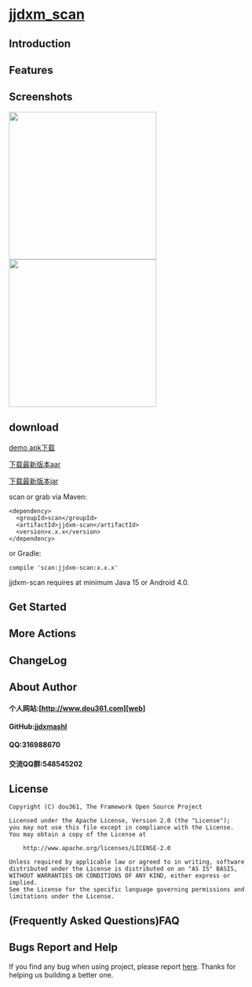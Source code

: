 
# [jjdxm_scan][project] #
## Introduction ##

## Features ##

## Screenshots ##

<img src="https://raw.githubusercontent.com/jjdxmashl/jjdxm_scan/master/screenshots/icon01.png" width="300"> 
<img src="https://raw.githubusercontent.com/jjdxmashl/jjdxm_scan/master/screenshots/icon02.png" width="300"> 
 
## download ##

[demo apk下载][downapk]

[下载最新版本aar][lastaar]

[下载最新版本jar][lastjar]

scan or grab via Maven:

	<dependency>
	  <groupId>scan</groupId>
	  <artifactId>jjdxm-scan</artifactId>
	  <version>x.x.x</version>
	</dependency>

or Gradle:

	compile 'scan:jjdxm-scan:x.x.x'


jjdxm-scan requires at minimum Java 15 or Android 4.0.

## Get Started ##



## More Actions ##

## ChangeLog ##

## About Author ##

#### 个人网站:[http://www.dou361.com][web] ####
#### GitHub:[jjdxmashl][github] ####
#### QQ:316988670 ####
#### 交流QQ群:548545202 ####


## License ##

    Copyright (C) dou361, The Framework Open Source Project
    
    Licensed under the Apache License, Version 2.0 (the "License");
    you may not use this file except in compliance with the License.
    You may obtain a copy of the License at
    
     	http://www.apache.org/licenses/LICENSE-2.0
    
    Unless required by applicable law or agreed to in writing, software
    distributed under the License is distributed on an "AS IS" BASIS,
    WITHOUT WARRANTIES OR CONDITIONS OF ANY KIND, either express or implied.
    See the License for the specific language governing permissions and
    limitations under the License.

## (Frequently Asked Questions)FAQ ##
## Bugs Report and Help ##

If you find any bug when using project, please report [here][issues]. Thanks for helping us building a better one.




[web]:http://www.dou361.com
[github]:https://github.com/jjdxmashl/
[project]:https://github.com/jjdxmashl/jjdxm_scan/
[issues]:https://github.com/jjdxmashl/jjdxm_scan/issues/new
[downapk]:https://raw.githubusercontent.com/jjdxmashl/jjdxm_scan/master/apk/app-debug.apk
[lastaar]:https://raw.githubusercontent.com/jjdxmashl/jjdxm_scan/master/release/jjdxm-scan-1.0.0.aar
[lastjar]:https://raw.githubusercontent.com/jjdxmashl/jjdxm_scan/master/release/jjdxm-scan-1.0.0.jar
[icon01]:https://raw.githubusercontent.com/jjdxmashl/jjdxm_scan/master/screenshots/icon01.png
[icon02]:https://raw.githubusercontent.com/jjdxmashl/jjdxm_scan/master/screenshots/icon02.png